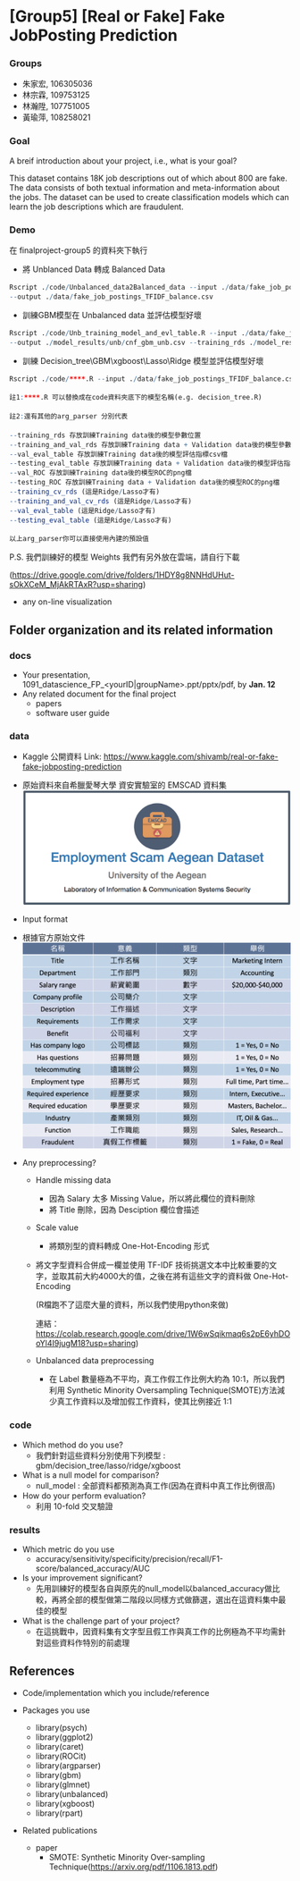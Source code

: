 # [Group5] [Real or Fake] Fake JobPosting Prediction

### Groups
* 朱家宏, 106305036
* 林宗霖, 109753125
* 林瀚陞, 107751005
* 黃瑜萍, 108258021

### Goal
A breif introduction about your project, i.e., what is your goal?

This dataset contains 18K job descriptions out of which about 800 are fake. The data consists of both textual information and meta-information about the jobs. The dataset can be used to create classification models which can learn the job descriptions which are fraudulent.

### Demo 
在 finalproject-group5 的資料夾下執行

* 將 Unblanced Data 轉成 Balanced Data
```R
Rscript ./code/Unbalanced_data2Balanced_data --input ./data/fake_job_postings_TFIDF.csv 
--output ./data/fake_job_postings_TFIDF_balance.csv
```

* 訓練GBM模型在 Unbalanced data 並評估模型好壞
```R
Rscript ./code/Unb_training_model_and_evl_table.R --input ./data/fake_job_postings.csv 
--output ./model_results/unb/cnf_gbm_unb.csv --training_rds ./model_results/unb/gbm_ub.rds
```

* 訓練 Decision_tree\GBM\xgboost\Lasso\Ridge 模型並評估模型好壞
```R
Rscript ./code/****.R --input ./data/fake_job_postings_TFIDF_balance.csv 

註1:****.R 可以替換成在code資料夾底下的模型名稱(e.g. decision_tree.R)

註2:還有其他的arg_parser 分別代表

--training_rds 存放訓練Training data後的模型參數位置
--training_and_val_rds 存放訓練Training data + Validation data後的模型參數位置
--val_eval_table 存放訓練Training data後的模型評估指標csv檔
--testing_eval_table 存放訓練Training data + Validation data後的模型評估指標csv檔
--val_ROC 存放訓練Training data後的模型ROC的png檔
--testing_ROC 存放訓練Training data + Validation data後的模型ROC的png檔
--training_cv_rds (這是Ridge/Lasso才有)
--training_and_val_cv_rds (這是Ridge/Lasso才有)
--val_eval_table (這是Ridge/Lasso才有)
--testing_eval_table (這是Ridge/Lasso才有)

以上arg_parser你可以直接使用內建的預設值
```

P.S. 我們訓練好的模型 Weights 我們有另外放在雲端，請自行下載

(https://drive.google.com/drive/folders/1HDY8g8NNHdUHut-sOkXCeM_MjAkRTAxR?usp=sharing)

* any on-line visualization

## Folder organization and its related information

### docs
* Your presentation, 1091_datascience_FP_<yourID|groupName>.ppt/pptx/pdf, by **Jan. 12**
* Any related document for the final project
  * papers
  * software user guide

### data

* Kaggle 公開資料 Link: https://www.kaggle.com/shivamb/real-or-fake-fake-jobposting-prediction
* 原始資料來自希臘愛琴大學 資安實驗室的 EMSCAD 資料集
 ![Kaggle公開資料](/Images/EMSCAD資料集.png)

* Input format
* 根據官方原始文件
 ![Input_format](/Images/Input_format.png)
* Any preprocessing?

  * Handle missing data   
    * 因為 Salary 太多 Missing Value，所以將此欄位的資料刪除
    * 將 Title 刪除，因為 Desciption 欄位會描述
    
  * Scale value 
    * 將類別型的資料轉成 One-Hot-Encoding 形式
    
  * 將文字型資料合併成一欄並使用 TF-IDF 技術挑選文本中比較重要的文字，並取其前大約4000大的值，之後在將有這些文字的資料做 One-Hot-Encoding
  
    (R檔跑不了這麼大量的資料，所以我們使用python來做)
    
    連結：https://colab.research.google.com/drive/1W6wSqikmaq6s2pE6yhDOoYl4I9jugM18?usp=sharing)
      
  * Unbalanced data preprocessing 
    * 在 Label 數量極為不平均，真工作假工作比例大約為 10:1，所以我們利用 Synthetic Minority Oversampling Technique(SMOTE)方法減少真工作資料以及增加假工作資料，使其比例接近 1:1
  
### code

* Which method do you use? 
  * 我們針對這些資料分別使用下列模型 : gbm/decision_tree/lasso/ridge/xgboost
* What is a null model for comparison? 
  * null_model : 全部資料都預測為真工作(因為在資料中真工作比例很高)
* How do your perform evaluation? 
  * 利用 10-fold 交叉驗證

### results

* Which metric do you use 
  * accuracy/sensitivity/specificity/precision/recall/F1-score/balanced_accuracy/AUC
* Is your improvement significant?
  * 先用訓練好的模型各自與原先的null_model以balanced_accuracy做比較，再將全部的模型做第二階段以同樣方式做篩選，選出在這資料集中最佳的模型
* What is the challenge part of your project?
  * 在這挑戰中，因資料集有文字型且假工作與真工作的比例極為不平均需針對這些資料作特別的前處理
## References
* Code/implementation which you include/reference

* Packages you use

  *  library(psych)  
  *  library(ggplot2) 
  *  library(caret)
  *  library(ROCit)
  *  library(argparser)
  *  library(gbm)
  *  library(glmnet)
  *  library(unbalanced)
  *  library(xgboost)
  *  library(rpart)

* Related publications
  * paper
    * SMOTE: Synthetic Minority Over-sampling Technique(https://arxiv.org/pdf/1106.1813.pdf) 

